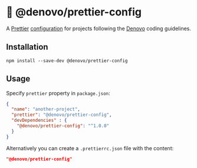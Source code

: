 # 💅 @denovo/prettier-config

A [Prettier](https://prettier.io/) [configuration](https://prettier.io/docs/en/configuration.html#sharing-configurations)
for projects following the [Denovo](https://denovo.at/) coding guidelines.

## Installation

```
npm install --save-dev @denovo/prettier-config
```

## Usage

Specify `prettier` property in `package.json`:

```json
{
  "name": "another-project",
  "prettier": "@denovo/prettier-config",
  "devDependencies" : {
    "@denovo/prettier-config": "^1.0.0"
  }
}
```

Alternatively you can create a `.prettierrc.json` file with the content:

```json
"@denovo/prettier-config"
```
